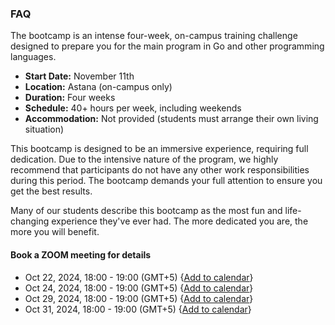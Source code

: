 ### FAQ

The bootcamp is an intense four-week, on-campus training challenge designed to prepare you for the main program in Go and other programming languages.

- **Start Date:** November 11th
- **Location:** Astana (on-campus only)
- **Duration:** Four weeks
- **Schedule:** 40+ hours per week, including weekends
- **Accommodation:** Not provided (students must arrange their own living situation)

This bootcamp is designed to be an immersive experience, requiring full dedication. Due to the intensive nature of the program, we highly recommend that participants do not have any other work responsibilities during this period. The bootcamp demands your full attention to ensure you get the best results.

Many of our students describe this bootcamp as the most fun and life-changing experience they've ever had. The more dedicated you are, the more you will benefit.

#### Book a ZOOM meeting for details

- Oct 22, 2024, 18:00 - 19:00 (GMT+5) {[Add to calendar](https://calendar.app.google/P9nD3sYT3MyhQHde8)}
- Oct 24, 2024, 18:00 - 19:00 (GMT+5) {[Add to calendar](https://calendar.app.google/r5NTWAfPwJzdLPPEA)}
- Oct 29, 2024, 18:00 - 19:00 (GMT+5) {[Add to calendar](https://calendar.app.google/8Sf2FP8F25BjXXec7)}
- Oct 31, 2024, 18:00 - 19:00 (GMT+5) {[Add to calendar](https://calendar.app.google/x3JwXZVdFSi1RvcbA)}

